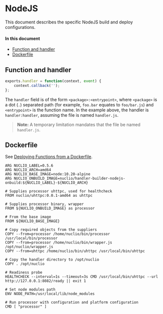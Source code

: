 # NodeJS

This document describes the specific NodeJS build and deploy configurations.

#### In this document

- [Function and handler](#function-and-handler)
- [Dockerfile](#dockerfile)

## Function and handler

```js
exports.handler = function(context, event) {
    context.callback('');
};
```

The `handler` field is of the form `<package>:<entrypoint>`, where `<package>` is a dot (`.`) separated path (for example, `foo.bar` equates to `foo/bar.js`) and `<entrypoint>` is the function name. In the example above, the handler is `handler:handler`, assuming the file is named `handler.js`.
> **Note:** A temporary limitation mandates that the file be named `handler.js`.

## Dockerfile

See [Deploying Functions from a Dockerfile](../../../tasks/deploy-functions-from-dockerfile.md).

```
ARG NUCLIO_LABEL=0.5.6
ARG NUCLIO_ARCH=amd64
ARG NUCLIO_BASE_IMAGE=node:10.20-alpine
ARG NUCLIO_ONBUILD_IMAGE=nuclio/handler-builder-nodejs-onbuild:${NUCLIO_LABEL}-${NUCLIO_ARCH}

# Supplies processor uhttpc, used for healthcheck
FROM nuclio/uhttpc:0.0.1-amd64 as uhttpc

# Supplies processor binary, wrapper
FROM ${NUCLIO_ONBUILD_IMAGE} as processor

# From the base image
FROM ${NUCLIO_BASE_IMAGE}

# Copy required objects from the suppliers
COPY --from=processor /home/nuclio/bin/processor /usr/local/bin/processor
COPY --from=processor /home/nuclio/bin/wrapper.js /opt/nuclio/wrapper.js
COPY --from=uhttpc /home/nuclio/bin/uhttpc /usr/local/bin/uhttpc

# Copy the handler directory to /opt/nuclio
COPY . /opt/nuclio

# Readiness probe
HEALTHCHECK --interval=1s --timeout=3s CMD /usr/local/bin/uhttpc --url http://127.0.0.1:8082/ready || exit 1

# Set node modules path
ENV NODE_PATH=/usr/local/lib/node_modules

# Run processor with configuration and platform configuration
CMD [ "processor" ]
```

